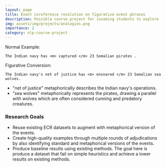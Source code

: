 ```yaml
---
layout: page
title: Event coreference resolution on figurative event phrases
description: Possible course project for incoming students to explore
img: assets/img/projects/analogies.png
importance: 2
category: nlp-course-project
---
```


Normal Example:
```
The Indian navy has <m> captured </m> 23 Somalian pirates .
```

Figurative Conversion:
```
The Indian navy's net of justice has <m> ensnared </m> 23 Somalian sea wolves.
```
- "net of justice" metaphorically describes the Indian navy's operations.
- "sea wolves" metaphorically represents the pirates, drawing a parallel with wolves which are often considered cunning and predatory creatures.

### Research Goals
- Reuse existing ECR datasets to augment with metaphorical version of the events.
- Create high-quality examples through multiple rounds of adjudications by also
  identifying standard and metaphorical versions of the events.
- Produce baseline results using existing methods. The goal here is produce
  a dataset that fail on simple heuristics and achieve a lower results on
  existing methods.
